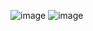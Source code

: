 
![image](https://github.com/user-attachments/assets/74999307-1af7-46c9-bd7a-65e91d965587)
![image](https://github.com/user-attachments/assets/ca20afc0-a9c5-4870-8b47-9a9d6ab3a98a)
